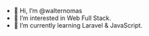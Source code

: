 - 👋 Hi, I’m @walternomas
- 👀 I’m interested in Web Full Stack.
- 🌱 I’m currently learning Laravel & JavaScript.
<!--
- 💞️ I’m looking to collaborate on ...
- 📫 How to reach me ...
-->
<!---
walternomas/walternomas is a ✨ special ✨ repository because its `README.md` (this file) appears on your GitHub profile.
You can click the Preview link to take a look at your changes.
--->
